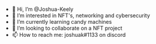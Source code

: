 - 👋 Hi, I’m @Joshua-Keely
- 👀 I’m interested in NFT's, networking and cybersecurity
- 🌱 I’m currently learning candy machines 
- 💞️ I’m looking to collaborate on a NFT project
- 📫 How to reach me: joshuak#1133 on discord 
